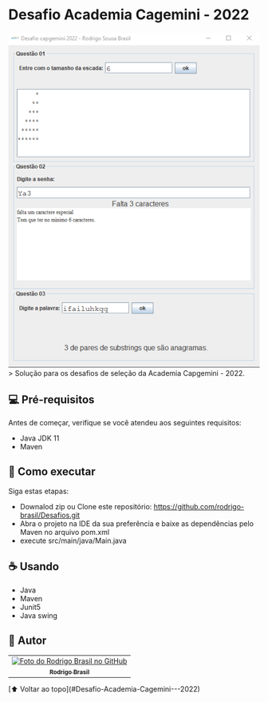 # Desafio Academia Cagemini - 2022
<div align="center">
<img  src="appView.png" alt="preview do projeto">
</div>
> Solução para os desafios de seleção da Academia Capgemini - 2022.

## 💻 Pré-requisitos

Antes de começar, verifique se você atendeu aos seguintes requisitos:

* Java JDK 11
* Maven

## 🚀 Como executar

Siga estas etapas:
* Downalod zip ou Clone este repositório: https://github.com/rodrigo-brasil/Desafios.git
* Abra o projeto na IDE da sua preferência e baixe as dependências pelo Maven no arquivo pom.xml
* execute src/main/java/Main.java

## ☕ Usando

* Java
* Maven
* Junit5
* Java swing


## :metal: Autor<br>
<table>
  <tr>
    <td align="center">
      <a href="https://github.com/rodrigo-brasil">
        <img src="https://avatars.githubusercontent.com/u/66784288" width="100px;" alt="Foto do Rodrigo Brasil no GitHub"/><br>
        <sub>
          <b>Rodrigo Brasil</b>
        </sub>
      </a>
    </td>
  </tr>
</table>
[⬆ Voltar ao topo](#Desafio-Academia-Cagemini---2022)<br>
